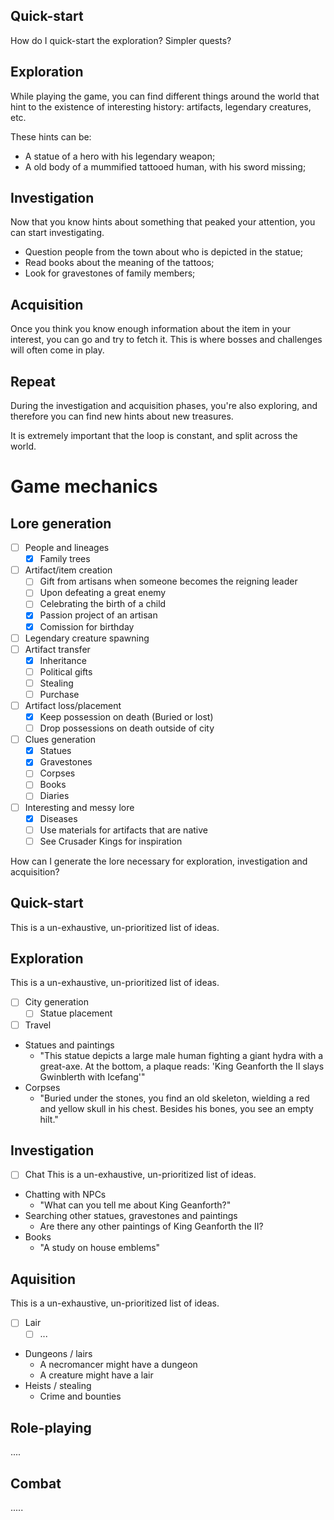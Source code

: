 ## Quick-start
How do I quick-start the exploration?
Simpler quests?
## Exploration
While playing the game, you can find different things around the world that hint to the existence of interesting history: artifacts, legendary creatures, etc.

These hints can be:
- A statue of a hero with his legendary weapon;
- A old body of a mummified tattooed human, with his sword missing;
## Investigation
Now that you know hints about something that peaked your attention, you can start investigating.
- Question people from the town about who is depicted in the statue;
- Read books about the meaning of the tattoos;
- Look for gravestones of family members;

## Acquisition
Once you think you know enough information about the item in your interest, you can go and try to fetch it. This is where bosses and challenges will often come in play.
## Repeat
During the investigation and acquisition phases, you're also exploring, and therefore you can find new hints about new treasures.

It is extremely important that the loop is constant, and split across the world.

# Game mechanics
## Lore generation
- [ ] People and lineages
	- [x] Family trees
- [ ] Artifact/item creation
	- [ ] Gift from artisans when someone becomes the reigning leader
	- [ ] Upon defeating a great enemy
	- [ ] Celebrating the birth of a child
	- [x] Passion project of an artisan
	- [x] Comission for birthday
- [ ] Legendary creature spawning
- [ ] Artifact transfer
	- [x] Inheritance
	- [ ] Political gifts
	- [ ] Stealing
	- [ ] Purchase
- [ ] Artifact loss/placement
	- [x] Keep possession on death (Buried or lost)
	- [ ] Drop possessions on death outside of city
- [ ] Clues generation
	- [x] Statues
	- [x] Gravestones
	- [ ] Corpses
	- [ ] Books
	- [ ] Diaries
- [ ] Interesting and messy lore
	- [x] Diseases
	- [ ] Use materials for artifacts that are native
	- [ ] See Crusader Kings for inspiration

How can I generate the lore necessary for exploration, investigation and acquisition?

## Quick-start
This is a un-exhaustive, un-prioritized list of ideas.

## Exploration
This is a un-exhaustive, un-prioritized list of ideas.
- [ ] City generation
	- [ ] Statue placement
- [ ] Travel
- Statues and paintings
	- "This statue depicts a large male human fighting a giant hydra with a great-axe. At the bottom, a plaque reads: 'King Geanforth the II slays Gwinblerth with Icefang'"
- Corpses
	- "Buried under the stones, you find an old skeleton, wielding a red and yellow skull in his chest. Besides his bones, you see an empty hilt."
## Investigation
- [ ] Chat
This is a un-exhaustive, un-prioritized list of ideas.
- Chatting with NPCs
	- "What can you tell me about King Geanforth?"
- Searching other statues, gravestones and paintings
	- Are there any other paintings of King Geanforth the II?
- Books
	- "A study on house emblems"
## Aquisition
This is a un-exhaustive, un-prioritized list of ideas.
- [ ] Lair
	- [ ] ...
- Dungeons / lairs
	- A necromancer might have a dungeon
	- A creature might have a lair
- Heists / stealing
	- Crime and bounties

## Role-playing
....

## Combat
.....